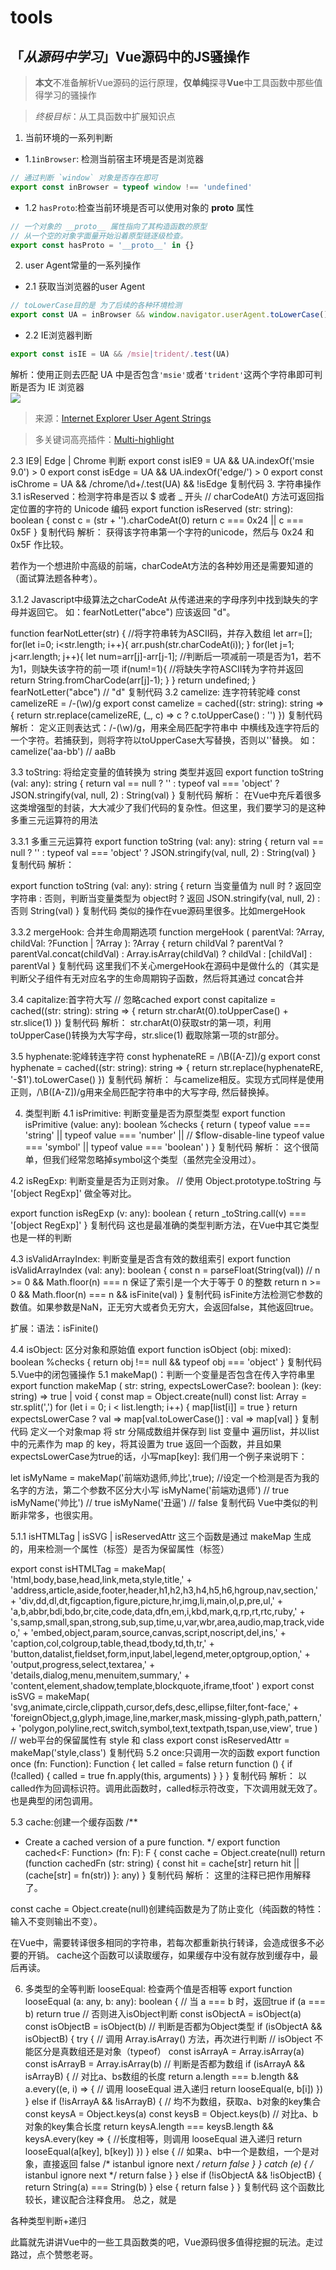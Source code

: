# tools
## 「*从源码中学习*」**Vue源码中的JS骚操作**    
> **本文**不准备解析Vue源码的运行原理，**仅单纯**探寻**Vue**中工具函数中那些值得学习的骚操作

> *终极目标*：从工具函数中扩展知识点

1. 当前环境的一系列判断    
 * 1.`1inBrowser`: 检测当前宿主环境是否是浏览器    
```javascript
// 通过判断 `window` 对象是否存在即可
export const inBrowser = typeof window !== 'undefined'
```    
 * 1.2 `hasProto`:检查当前环境是否可以使用对象的 __proto__ 属性  
 ```javascript
// 一个对象的 __proto__ 属性指向了其构造函数的原型
// 从一个空的对象字面量开始沿着原型链逐级检查。
export const hasProto = '__proto__' in {}
 ```
2. user Agent常量的一系列操作
 * 2.1 获取当浏览器的user Agent
 ```javascript
// toLowerCase目的是 为了后续的各种环境检测
export const UA = inBrowser && window.navigator.userAgent.toLowerCase()
 ```
 * 2.2 IE浏览器判断 
```javascript
export const isIE = UA && /msie|trident/.test(UA)
```
解析：使用正则去匹配 UA 中是否包含`'msie'`或者`'trident'`这两个字符串即可判断是否为 IE 浏览器   
![](https://user-gold-cdn.xitu.io/2019/2/25/16922d0aaf599733?imageView2/0/w/1280/h/960/format/webp/ignore-error/1)
>来源：[Internet Explorer User Agent Strings](https://link.juejin.im?target=http%3A%2F%2Fuseragentstring.com%2Fpages%2Fuseragentstring.php%3Fname%3DInternet%2BExplorer)  

>多关键词高亮插件：[Multi-highlight](https://link.juejin.im?target=https%3A%2F%2Fchrome.google.com%2Fwebstore%2Fdetail%2Fmulti-highlight%2Fpfgfgjlejbbpfmcfjhdmikihihddeeji%2Frelated)

2.3 IE9| Edge | Chrome 判断
export const isIE9 = UA && UA.indexOf('msie 9.0') > 0
export const isEdge = UA && UA.indexOf('edge/') > 0
export const isChrome = UA && /chrome\/\d+/.test(UA) && !isEdge
复制代码
3. 字符串操作
3.1 isReserved：检测字符串是否以 $ 或者 _ 开头
// charCodeAt() 方法可返回指定位置的字符的 Unicode 编码
export function isReserved (str: string): boolean {
  const c = (str + '').charCodeAt(0)
  return c === 0x24 || c === 0x5F
}
复制代码
解析： 获得该字符串第一个字符的unicode，然后与 0x24 和 0x5F 作比较。

若作为一个想进阶中高级的前端，charCodeAt方法的各种妙用还是需要知道的（面试算法题各种考）。

3.1.2 Javascript中级算法之charCodeAt
从传递进来的字母序列中找到缺失的字母并返回它。 如：fearNotLetter("abce") 应该返回 "d"。

function fearNotLetter(str) {
  //将字符串转为ASCII码，并存入数组
  let arr=[];
  for(let i=0; i<str.length; i++){
    arr.push(str.charCodeAt(i));
  }
  for(let j=1; j<arr.length; j++){
    let num=arr[j]-arr[j-1];
    //判断后一项减前一项是否为1，若不为1，则缺失该字符的前一项
    if(num!=1){
      //将缺失字符ASCII转为字符并返回 
      return String.fromCharCode(arr[j]-1); 
    }
  }
  return undefined;
}
fearNotLetter("abce") // "d"
复制代码
3.2 camelize: 连字符转驼峰
const camelizeRE = /-(\w)/g
export const camelize = cached((str: string): string => {
  return str.replace(camelizeRE, (_, c) => c ? c.toUpperCase() : '')
})
复制代码
解析： 定义正则表达式：/-(\w)/g，用来全局匹配字符串中 中横线及连字符后的一个字符。若捕获到，则将字符以toUpperCase大写替换，否则以''替换。 如：camelize('aa-bb') // aaBb

3.3 toString: 将给定变量的值转换为 string 类型并返回
export function toString (val: any): string {
  return val == null
    ? ''
    : typeof val === 'object'
      ? JSON.stringify(val, null, 2)
      : String(val)
}
复制代码
解析： 在Vue中充斥着很多这类增强型的封装，大大减少了我们代码的复杂性。但这里，我们要学习的是这种多重三元运算符的用法

3.3.1 多重三元运算符
export function toString (val: any): string {
  return val == null
    ? ''
    : typeof val === 'object'
      ? JSON.stringify(val, null, 2)
      : String(val)
}
复制代码
解析：

export function toString (val: any): string {
  return 当变量值为 null 时
    ? 返回空字符串
    : 否则，判断当变量类型为 object时
      ? 返回 JSON.stringify(val, null, 2)
      : 否则 String(val)
}
复制代码
类似的操作在vue源码里很多。比如mergeHook

3.3.2 mergeHook: 合并生命周期选项
function mergeHook (
  parentVal: ?Array<Function>,
  childVal: ?Function | ?Array<Function>
): ?Array<Function> {
  return childVal
    ? parentVal
      ? parentVal.concat(childVal)
      : Array.isArray(childVal)
        ? childVal
        : [childVal]
    : parentVal
}
复制代码
这里我们不关心mergeHook在源码中是做什么的（其实是判断父子组件有无对应名字的生命周期钩子函数，然后将其通过 concat合并

3.4 capitalize:首字符大写
// 忽略cached
export const capitalize = cached((str: string): string => {
  return str.charAt(0).toUpperCase() + str.slice(1)
})
复制代码
解析： str.charAt(0)获取str的第一项，利用toUpperCase()转换为大写字母，str.slice(1) 截取除第一项的str部分。

3.5 hyphenate:驼峰转连字符
const hyphenateRE = /\B([A-Z])/g
export const hyphenate = cached((str: string): string => {
  return str.replace(hyphenateRE, '-$1').toLowerCase()
})
复制代码
解析： 与camelize相反。实现方式同样是使用正则，/\B([A-Z])/g用来全局匹配字符串中的大写字母, 然后替换掉。

4. 类型判断
4.1 isPrimitive: 判断变量是否为原型类型
export function isPrimitive (value: any): boolean %checks {
  return (
    typeof value === 'string' ||
    typeof value === 'number' ||
    // $flow-disable-line
    typeof value === 'symbol' ||
    typeof value === 'boolean'
  )
}
复制代码
解析： 这个很简单，但我们经常忽略掉symbol这个类型（虽然完全没用过）。

4.2 isRegExp: 判断变量是否为正则对象。
// 使用 Object.prototype.toString 与 '[object RegExp]' 做全等对比。

export function isRegExp (v: any): boolean {
  return _toString.call(v) === '[object RegExp]'
}
复制代码
这也是最准确的类型判断方法，在Vue中其它类型也是一样的判断

4.3 isValidArrayIndex: 判断变量是否含有效的数组索引
export function isValidArrayIndex (val: any): boolean {
  const n = parseFloat(String(val))
  // n >= 0 && Math.floor(n) === n 保证了索引是一个大于等于 0 的整数
  return n >= 0 && Math.floor(n) === n && isFinite(val)
}
复制代码
isFinite方法检测它参数的数值。如果参数是NaN，正无穷大或者负无穷大，会返回false，其他返回true。

扩展：语法：isFinite()


4.4 isObject: 区分对象和原始值
export function isObject (obj: mixed): boolean %checks {
  return obj !== null && typeof obj === 'object'
}
复制代码
5.Vue中的闭包骚操作
5.1 makeMap()：判断一个变量是否包含在传入字符串里
export function makeMap (
  str: string,
  expectsLowerCase?: boolean
): (key: string) => true | void {
  const map = Object.create(null)
  const list: Array<string> = str.split(',')
  for (let i = 0; i < list.length; i++) {
    map[list[i]] = true
  }
  return expectsLowerCase
    ? val => map[val.toLowerCase()]
    : val => map[val]
}
复制代码
定义一个对象map
将 str 分隔成数组并保存到 list 变量中
遍历list，并以list中的元素作为 map 的 key，将其设置为 true
返回一个函数，并且如果expectsLowerCase为true的话，小写map[key]:
我们用一个例子来说明下：

let isMyName = makeMap('前端劝退师,帅比',true); 
//设定一个检测是否为我的名字的方法，第二个参数不区分大小写
isMyName('前端劝退师')  // true
isMyName('帅比')  // true
isMyName('丑逼')  // false
复制代码
Vue中类似的判断非常多，也很实用。

5.1.1 isHTMLTag | isSVG | isReservedAttr
这三个函数是通过 makeMap 生成的，用来检测一个属性（标签）是否为保留属性（标签）

export const isHTMLTag = makeMap(
  'html,body,base,head,link,meta,style,title,' +
  'address,article,aside,footer,header,h1,h2,h3,h4,h5,h6,hgroup,nav,section,' +
  'div,dd,dl,dt,figcaption,figure,picture,hr,img,li,main,ol,p,pre,ul,' +
  'a,b,abbr,bdi,bdo,br,cite,code,data,dfn,em,i,kbd,mark,q,rp,rt,rtc,ruby,' +
  's,samp,small,span,strong,sub,sup,time,u,var,wbr,area,audio,map,track,video,' +
  'embed,object,param,source,canvas,script,noscript,del,ins,' +
  'caption,col,colgroup,table,thead,tbody,td,th,tr,' +
  'button,datalist,fieldset,form,input,label,legend,meter,optgroup,option,' +
  'output,progress,select,textarea,' +
  'details,dialog,menu,menuitem,summary,' +
  'content,element,shadow,template,blockquote,iframe,tfoot'
)
export const isSVG = makeMap(
  'svg,animate,circle,clippath,cursor,defs,desc,ellipse,filter,font-face,' +
  'foreignObject,g,glyph,image,line,marker,mask,missing-glyph,path,pattern,' +
  'polygon,polyline,rect,switch,symbol,text,textpath,tspan,use,view',
  true
)
// web平台的保留属性有 style 和 class
export const isReservedAttr = makeMap('style,class')
复制代码
5.2 once:只调用一次的函数
export function once (fn: Function): Function {
  let called = false
  return function () {
    if (!called) {
      called = true
      fn.apply(this, arguments)
    }
  }
}
复制代码
解析： 以called作为回调标识符。调用此函数时，called标示符改变，下次调用就无效了。也是典型的闭包调用。

5.3 cache:创建一个缓存函数
/**
 * Create a cached version of a pure function.
 */
export function cached<F: Function> (fn: F): F {
  const cache = Object.create(null)
  return (function cachedFn (str: string) {
    const hit = cache[str]
    return hit || (cache[str] = fn(str))
  }: any)
}
复制代码
解析： 这里的注释已把作用解释了。

const cache = Object.create(null)创建纯函数是为了防止变化（纯函数的特性：输入不变则输出不变）。

在Vue中，需要转译很多相同的字符串，若每次都重新执行转译，会造成很多不必要的开销。 cache这个函数可以读取缓存，如果缓存中没有就存放到缓存中，最后再读。

6. 多类型的全等判断
looseEqual: 检查两个值是否相等
export function looseEqual (a: any, b: any): boolean {
  // 当 a === b 时，返回true
  if (a === b) return true
  // 否则进入isObject判断
  const isObjectA = isObject(a)
  const isObjectB = isObject(b)
  // 判断是否都为Object类型
  if (isObjectA && isObjectB) {
    try {
      // 调用 Array.isArray() 方法，再次进行判断
      // isObject 不能区分是真数组还是对象（typeof）
      const isArrayA = Array.isArray(a)
      const isArrayB = Array.isArray(b)
      // 判断是否都为数组
      if (isArrayA && isArrayB) {
        // 对比a、bs数组的长度
        return a.length === b.length && a.every((e, i) => {
          // 调用 looseEqual 进入递归
          return looseEqual(e, b[i])
        })
      } else if (!isArrayA && !isArrayB) {
        // 均不为数组，获取a、b对象的key集合
        const keysA = Object.keys(a)
        const keysB = Object.keys(b)
        // 对比a、b对象的key集合长度
        return keysA.length === keysB.length && keysA.every(key => {
          //长度相等，则调用 looseEqual 进入递归
          return looseEqual(a[key], b[key])
        })
      } else {
        // 如果a、b中一个是数组，一个是对象，直接返回 false
        /* istanbul ignore next */
        return false
      }
    } catch (e) {
      /* istanbul ignore next */
      return false
    }
  } else if (!isObjectA && !isObjectB) {
    return String(a) === String(b)
  } else {
    return false
  }
}
复制代码
这个函数比较长，建议配合注释食用。 总之，就是

各种类型判断+递归


此篇就先讲讲Vue中的一些工具函数类的吧，Vue源码很多值得挖掘的玩法。走过路过，点个赞憋老哥。